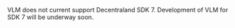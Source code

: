 VLM does not current support Decentraland SDK 7.
Development of VLM for SDK 7 will be underway soon.